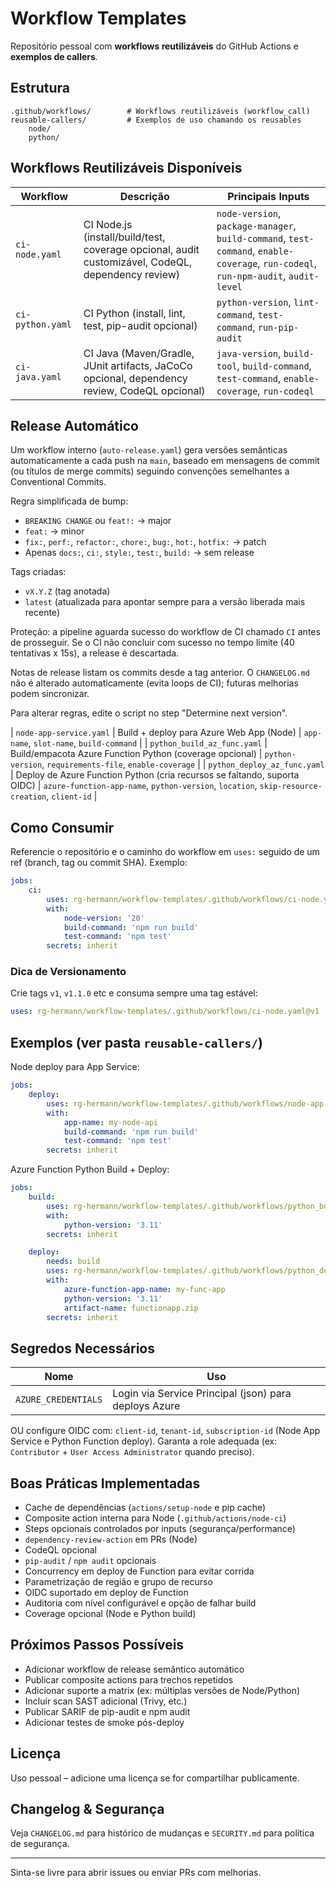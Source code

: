 # Workflow Templates

Repositório pessoal com **workflows reutilizáveis** do GitHub Actions e **exemplos de callers**.

## Estrutura

```
.github/workflows/        # Workflows reutilizáveis (workflow_call)
reusable-callers/         # Exemplos de uso chamando os reusables
	node/
	python/
```

## Workflows Reutilizáveis Disponíveis

| Workflow | Descrição | Principais Inputs |
|----------|-----------|------------------|
| `ci-node.yaml` | CI Node.js (install/build/test, coverage opcional, audit customizável, CodeQL, dependency review) | `node-version`, `package-manager`, `build-command`, `test-command`, `enable-coverage`, `run-codeql`, `run-npm-audit`, `audit-level` |
| `ci-python.yaml` | CI Python (install, lint, test, pip-audit opcional) | `python-version`, `lint-command`, `test-command`, `run-pip-audit` |
| `ci-java.yaml` | CI Java (Maven/Gradle, JUnit artifacts, JaCoCo opcional, dependency review, CodeQL opcional) | `java-version`, `build-tool`, `build-command`, `test-command`, `enable-coverage`, `run-codeql` |
## Release Automático

Um workflow interno (`auto-release.yaml`) gera versões semânticas automaticamente a cada push na `main`, baseado em mensagens de commit (ou títulos de merge commits) seguindo convenções semelhantes a Conventional Commits.

Regra simplificada de bump:
- `BREAKING CHANGE` ou `feat!:` -> major
- `feat:` -> minor
- `fix:`, `perf:`, `refactor:`, `chore:`, `bug:`, `hot:`, `hotfix:` -> patch
- Apenas `docs:`, `ci:`, `style:`, `test:`, `build:` -> sem release

Tags criadas:
- `vX.Y.Z` (tag anotada)
- `latest` (atualizada para apontar sempre para a versão liberada mais recente)

Proteção: a pipeline aguarda sucesso do workflow de CI chamado `CI` antes de prosseguir. Se o CI não concluir com sucesso no tempo limite (40 tentativas x 15s), a release é descartada.

Notas de release listam os commits desde a tag anterior. O `CHANGELOG.md` não é alterado automaticamente (evita loops de CI); futuras melhorias podem sincronizar.

Para alterar regras, edite o script no step "Determine next version".

| `node-app-service.yaml` | Build + deploy para Azure Web App (Node) | `app-name`, `slot-name`, `build-command` |
| `python_build_az_func.yaml` | Build/empacota Azure Function Python (coverage opcional) | `python-version`, `requirements-file`, `enable-coverage` |
| `python_deploy_az_func.yaml` | Deploy de Azure Function Python (cria recursos se faltando, suporta OIDC) | `azure-function-app-name`, `python-version`, `location`, `skip-resource-creation`, `client-id` |

## Como Consumir

Referencie o repositório e o caminho do workflow em `uses:` seguido de um ref (branch, tag ou commit SHA). Exemplo:

```yaml
jobs:
	ci:
		uses: rg-hermann/workflow-templates/.github/workflows/ci-node.yaml@main
		with:
			node-version: '20'
			build-command: 'npm run build'
			test-command: 'npm test'
		secrets: inherit
```

### Dica de Versionamento

Crie tags `v1`, `v1.1.0` etc e consuma sempre uma tag estável:

```yaml
uses: rg-hermann/workflow-templates/.github/workflows/ci-node.yaml@v1
```

## Exemplos (ver pasta `reusable-callers/`)

Node deploy para App Service:
```yaml
jobs:
	deploy:
		uses: rg-hermann/workflow-templates/.github/workflows/node-app-service.yaml@main
		with:
			app-name: my-node-api
			build-command: 'npm run build'
			test-command: 'npm test'
		secrets: inherit
```

Azure Function Python Build + Deploy:
```yaml
jobs:
	build:
		uses: rg-hermann/workflow-templates/.github/workflows/python_build_az_func.yaml@main
		with:
			python-version: '3.11'
		secrets: inherit

	deploy:
		needs: build
		uses: rg-hermann/workflow-templates/.github/workflows/python_deploy_az_func.yaml@main
		with:
			azure-function-app-name: my-func-app
			python-version: '3.11'
			artifact-name: functionapp.zip
		secrets: inherit
```

## Segredos Necessários

| Nome | Uso |
|------|-----|
| `AZURE_CREDENTIALS` | Login via Service Principal (json) para deploys Azure |

OU configure OIDC com: `client-id`, `tenant-id`, `subscription-id` (Node App Service e Python Function deploy). Garanta a role adequada (ex: `Contributor` + `User Access Administrator` quando preciso).

## Boas Práticas Implementadas

- Cache de dependências (`actions/setup-node` e pip cache)
- Composite action interna para Node (`.github/actions/node-ci`)
- Steps opcionais controlados por inputs (segurança/performance)
- `dependency-review-action` em PRs (Node)
- CodeQL opcional
- `pip-audit` / `npm audit` opcionais
- Concurrency em deploy de Function para evitar corrida
- Parametrização de região e grupo de recurso
- OIDC suportado em deploy de Function
- Auditoria com nível configurável e opção de falhar build
- Coverage opcional (Node e Python build)

## Próximos Passos Possíveis

- Adicionar workflow de release semântico automático
- Publicar composite actions para trechos repetidos
- Adicionar suporte a matrix (ex: múltiplas versões de Node/Python)
- Incluir scan SAST adicional (Trivy, etc.)
- Publicar SARIF de pip-audit e npm audit
- Adicionar testes de smoke pós-deploy

## Licença

Uso pessoal – adicione uma licença se for compartilhar publicamente.

## Changelog & Segurança

Veja `CHANGELOG.md` para histórico de mudanças e `SECURITY.md` para política de segurança.

---
Sinta-se livre para abrir issues ou enviar PRs com melhorias.
